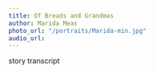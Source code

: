 ```yaml
---
title: Of Breads and Grandmas
author: Marida Meas
photo_url: "/portraits/Marida-min.jpg"
audio_url:
---
```


story transcript